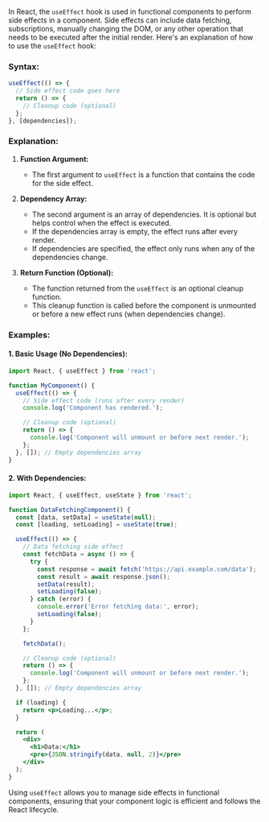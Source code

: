 In React, the `useEffect` hook is used in functional components to perform side effects in a component. Side effects can include data fetching, subscriptions, manually changing the DOM, or any other operation that needs to be executed after the initial render. Here's an explanation of how to use the `useEffect` hook:

### Syntax:
```jsx
useEffect(() => {
  // Side effect code goes here
  return () => {
    // Cleanup code (optional)
  };
}, [dependencies]);
```

### Explanation:

1. **Function Argument:**
   - The first argument to `useEffect` is a function that contains the code for the side effect.

2. **Dependency Array:**
   - The second argument is an array of dependencies. It is optional but helps control when the effect is executed.
   - If the dependencies array is empty, the effect runs after every render.
   - If dependencies are specified, the effect only runs when any of the dependencies change.

3. **Return Function (Optional):**
   - The function returned from the `useEffect` is an optional cleanup function.
   - This cleanup function is called before the component is unmounted or before a new effect runs (when dependencies change).

### Examples:

#### 1. Basic Usage (No Dependencies):
```jsx
import React, { useEffect } from 'react';

function MyComponent() {
  useEffect(() => {
    // Side effect code (runs after every render)
    console.log('Component has rendered.');

    // Cleanup code (optional)
    return () => {
      console.log('Component will unmount or before next render.');
    };
  }, []); // Empty dependencies array
}
```

#### 2. With Dependencies:
```jsx
import React, { useEffect, useState } from 'react';

function DataFetchingComponent() {
  const [data, setData] = useState(null);
  const [loading, setLoading] = useState(true);

  useEffect(() => {
    // Data fetching side effect
    const fetchData = async () => {
      try {
        const response = await fetch('https://api.example.com/data');
        const result = await response.json();
        setData(result);
        setLoading(false);
      } catch (error) {
        console.error('Error fetching data:', error);
        setLoading(false);
      }
    };

    fetchData();

    // Cleanup code (optional)
    return () => {
      console.log('Component will unmount or before next render.');
    };
  }, []); // Empty dependencies array

  if (loading) {
    return <p>Loading...</p>;
  }

  return (
    <div>
      <h1>Data:</h1>
      <pre>{JSON.stringify(data, null, 2)}</pre>
    </div>
  );
}
```

Using `useEffect` allows you to manage side effects in functional components, ensuring that your component logic is efficient and follows the React lifecycle.